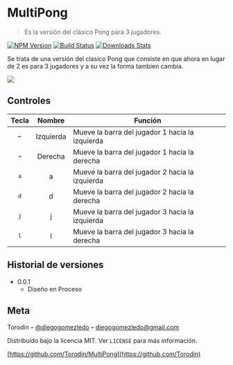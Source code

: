 # MultiPong
> Es la versión del clásico Pong para 3 jugadores.

[![NPM Version][npm-image]][npm-url]
[![Build Status][travis-image]][travis-url]
[![Downloads Stats][npm-downloads]][npm-url]

Se trata de una versión del clasico Pong que consiste en que ahora en lugar de 2 es para 3 jugadores y a su vez la forma tambien cambia.

![](../header.png)

## Controles

| Tecla | Nombre | Función|
|:----:|:---:|---|
| <kbd>←</kbd> | Izquierda | Mueve la barra del jugador 1 hacia la izquierda |
| <kbd>→</kbd> | Derecha | Mueve la barra del jugador 1 hacia la derecha |
| <kbd>a</kbd> | a | Mueve la barra del jugador 2 hacia la izquierda |
| <kbd>d</kbd> | d | Mueve la barra del jugador 2 hacia la derecha |
| <kbd>j</kbd> | j | Mueve la barra del jugador 3 hacia la izquierda|
| <kbd>l</kbd> | l | Mueve la barra del jugador 3 hacia la derecha|

## Historial de versiones

* 0.0.1
    * Diseño en Proceso

## Meta

Torodin – [@diegogomezledo](https://twitter.com/diegogomezledo) – diegogomezledo@gmail.com

Distribuido bajo la licencia MIT. Ver ``LICENSE`` para más información.

[https://github.com/Torodin/MultiPong](https://github.com/Torodin)

[npm-image]: https://img.shields.io/npm/v/datadog-metrics.svg?style=flat-square
[npm-url]: https://npmjs.org/package/datadog-metrics
[npm-downloads]: https://img.shields.io/npm/dm/datadog-metrics.svg?style=flat-square
[travis-image]: https://img.shields.io/travis/dbader/node-datadog-metrics/master.svg?style=flat-square
[travis-url]: https://travis-ci.org/dbader/node-datadog-metrics
